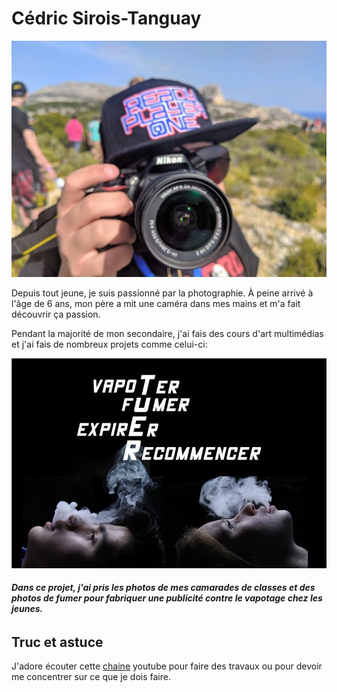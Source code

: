 # Cédric Sirois-Tanguay

![camera](photos/camera.jpg)


Depuis tout jeune, je suis passionné par la photographie. À peine arrivé à l'âge de 6 ans, mon père a mit une caméra dans mes mains et m'a fait découvrir ça passion.

Pendant la majorité de mon secondaire, j'ai fais des cours d'art multimédias et j'ai fais de nombreux projets comme celui-ci:

![projet](photos/projet.jpg)
###### **Dans ce projet, j'ai pris les photos de mes camarades de classes et des photos de fumer pour fabriquer une publicité contre le vapotage chez les jeunes.**

## Truc et astuce

J'adore écouter cette [chaine](https://www.youtube.com/watch?v=jfKfPfyJRdk) youtube pour faire des travaux ou pour devoir me concentrer sur ce que je dois faire.
